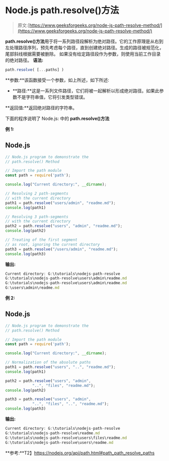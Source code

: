 # Node.js path.resolve()方法

> 原文:[https://www.geeksforgeeks.org/node-js-path-resolve-method/](https://www.geeksforgeeks.org/node-js-path-resolve-method/)

**path.resolve()方法**用于将一系列路径段解析为绝对路径。它的工作原理是从右到左处理路径序列，预先考虑每个路径，直到创建绝对路径。生成的路径被规范化，尾部斜线根据需要被删除。
如果没有给定路径段作为参数，则使用当前工作目录的绝对路径。
**语法:**

```js
path.resolve( [...paths] )

```

**参数:**该函数接受一个参数，如上所述，如下所述:

*   **路径:**这是一系列文件路径，它们将被一起解析以形成绝对路径。如果此参数不是字符串值，它将引发类型错误。

**返回值:**返回绝对路径的字符串。

下面的程序说明了 Node.js:
中的 **path.resolve()方法**

**例 1:**

## Node.js

```js
// Node.js program to demonstrate the   
// path.resolve() Method  

// Import the path module
const path = require('path');

console.log("Current directory:", __dirname);

// Resolving 2 path-segments
// with the current directory
path1 = path.resolve("users/admin", "readme.md");
console.log(path1)

// Resolving 3 path-segments
// with the current directory
path2 = path.resolve("users", "admin", "readme.md");
console.log(path2)

// Treating of the first segment
// as root, ignoring the current directory
path3 = path.resolve("/users/admin", "readme.md");
console.log(path3)
```

**输出:**

```js
Current directory: G:\tutorials\nodejs-path-resolve
G:\tutorials\nodejs-path-resolve\users\admin\readme.md
G:\tutorials\nodejs-path-resolve\users\admin\readme.md
G:\users\admin\readme.md

```

**例 2:**

## Node.js

```js
// Node.js program to demonstrate the   
// path.resolve() Method  

// Import the path module
const path = require('path');

console.log("Current directory:", __dirname);

// Normalization of the absolute paths
path1 = path.resolve("users", "..", "readme.md");
console.log(path1)

path2 = path.resolve("users", "admin", 
            "..", "files", "readme.md");
console.log(path2)

path3 = path.resolve("users", "admin",
            "..", "files", "..", "readme.md");
console.log(path3)
```

**输出:**

```js
Current directory: G:\tutorials\nodejs-path-resolve
G:\tutorials\nodejs-path-resolve\readme.md
G:\tutorials\nodejs-path-resolve\users\files\readme.md
G:\tutorials\nodejs-path-resolve\users\readme.md

```

**参考:**T2】https://nodejs.org/api/path.html#path_path_resolve_paths